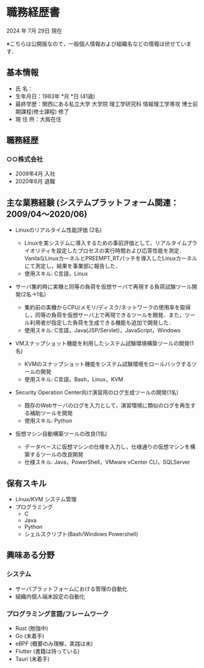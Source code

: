 # 職務経歴書
2024 年 7月 29日 現在

※こちらは公開版なので，一般個人情報および組織名などの情報は伏せています．

## 基本情報
- 氏    名：
- 生年月日：1983年 *月 *日 (41歳)
- 最終学歴：関西にある私立大学 大学院 理工学研究科 情報理工学専攻 博士前期課程(修士課程) 修了
- 現 住 所：大阪在住

## 職務経歴
### ○○株式会社
- 2009年4月 入社
- 2020年6月 退職

## 主な業務経験 (システムプラットフォーム関連：2009/04〜2020/06)
- Linuxのリアルタイム性能評価 (2名)
  - Linuxを実システムに導入するための事前評価として，リアルタイムプライオリティを設定したプロセスの実行時間および応答性能を測定．VanilaなLinuxカーネルとPREEMPT_RTパッチを導入したLinuxカーネルにて測定し，結果を事業部に報告した．
  - 使用スキル: C言語，Linux

- サーバ集約時に実機と同等の負荷を仮想サーバで再現する負荷試験ツール開発(2名→1名)
  - 集約前の実機からCPU/メモリ/ディスク/ネットワークの使用率を取得し，同等の負荷を仮想サーバ上で再現できるツールを開発．また，ツール利用者が指定した負荷を生成できる機能も追加で開発した．
  - 使用スキル: C言語，Java(JSP/Servlet)，JavaScript，Windows

- VMスナップショット機能を利用したシステム試験環境構築ツールの開発(1名)
  - KVMのスナップショット機能をシステム試験環境をロールバックするツールの開発
  - 使用スキル: C言語，Bash，Linux，KVM

- Security Operation Center向け演習用のログ生成ツールの開発(1名)
    - 既存のWebサーバのログを入力として，演習環境に類似のログを再生する補助ツールを開発
    - 使用スキル: Python

- 仮想マシン自動構築ツールの改良(1名)
    - データベースに仮想マシンの仕様を入力し，仕様通りの仮想マシンを構築するツールの改良開発
    - 仕様スキル: Java，PowerShell，VMware vCenter CLI，SQLServer

## 保有スキル
- Linux/KVM システム管理
- プログラミング
    - C
    - Java
    - Python
    - シェルスクリプト(Bash/Windows Powershell)

## 興味ある分野
### システム
- サーバプラットフォームにおける管理の自動化
- 組織内個人端末設定の自動化

### プログラミング言語/フレームワーク
- Rust (勉強中)
- Go (未着手)
- eBPF (概要のみ理解，実践は未)
- Flutter (書籍は持っている)
- Tauri (未着手)
